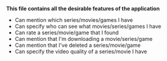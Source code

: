 **This file contains all the desirable features of the application**

* Can mention which series/movies/games I have
* Can specify who can see what movies/series/games I have
* Can rate a series/movie/game that I found
* Can mention that I'm downloading a movie/series/game
* Can mention that I've deleted a series/movie/game
* Can specify the video quality of a series/movie I have
